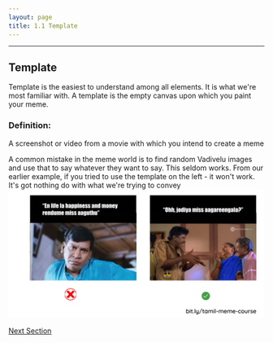 ```yaml
---
layout: page
title: 1.1 Template
---
```

---

## Template
Template is the easiest to understand among all elements. It is what we're most familiar with. A template is the empty canvas upon which you paint your meme.

### **Definition**:
A screenshot or video from a movie with which you intend to create a meme

A common mistake in the meme world is to find random Vadivelu images and use that to say whatever they want to say. This seldom works.
From our earlier example, if you tried to use the template on the left - it won't work. It's got nothing do with what we're trying to convey
![](/images/anatomy/template.png)

<a href = '/12-copy/' class ='nav-button'> Next Section </a>
